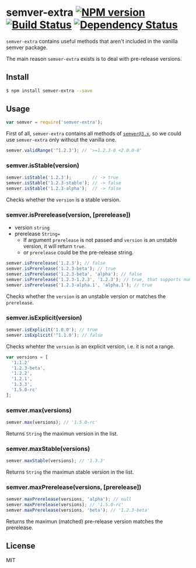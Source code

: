 # semver-extra [![NPM version](https://badge.fury.io/js/semver-extra.svg)](http://badge.fury.io/js/semver-extra) [![Build Status](https://travis-ci.org/kaelzhang/node-semver-extra.svg?branch=master)](https://travis-ci.org/kaelzhang/node-semver-extra) [![Dependency Status](https://gemnasium.com/kaelzhang/node-semver-extra.svg)](https://gemnasium.com/kaelzhang/node-semver-extra)

`semver-extra` contains useful methods that aren't included in the vanilla semver package.

The main reason `semver-extra` exists is to deal with pre-release versions.

## Install

```bash
$ npm install semver-extra --save
```

## Usage

```js
var semver = require('semver-extra');
```

First of all, `semver-extra` contains all methods of [`semver@3.x`](https://www.npmjs.org/package/semver), so we could use `semver-extra` only without the vanilla one.

```js
semver.validRange('^1.2.3'); // '>=1.2.3-0 <2.0.0-0'
```

### semver.isStable(version)

```js
semver.isStable('1.2.3');        // -> true
semver.isStable('1.2.3-stable'); // -> false
semver.isStable('1.2.3-alpha');  // -> false
```

Checks whether the `version` is a stable version.

### semver.isPrerelease(version, [prerelease])

- version `string`
- prerelease `String=` 
  - If argument `prerelease` is not passed and `version` is an unstable version, it will return `true`.
  - or `prerelease` could be the pre-release string.

```js
semver.isPrerelease('1.2.3'); // false
semver.isPrerelease('1.2.3-beta'); // true
semver.isPrerelease('1.2.3-beta', 'alpha'); // false
semver.isPrerelease('1.2.3-1.2.3', '1.2.3'); // true, that supports numeric prerelease versions
semver.isPrerelease('1.2.3-alpha.1', 'alpha.1'); // true
```

Checks whether the `version` is an unstable version or matches the `prerelease`.


### semver.isExplicit(version)

```js
semver.isExplicit('1.0.0'); // true
semver.isExplicit('^1.1.0'); // false
```

Checks whehter the `version` is an explicit version, i.e. it is not a range.


```js
var versions = [
  '1.1.2'
  '1.2.3-beta',
  '1.2.2',
  '1.2.1',
  '1.3.3',
  '1.5.0-rc'
];
```

### semver.max(versions)

```js
semver.max(versions); // '1.5.0-rc'
```

Returns `String` the maximun version in the list.


### semver.maxStable(versions)

```js
semver.maxStable(versions); // '1.3.3'
```

Returns `String` the maximun stable version in the list.

### semver.maxPrerelease(versions, [prerelease])

```js
semver.maxPrerelease(versions, 'alpha'); // null
semver.maxPrerelease(versions); // '1.5.0-rc'
semver.maxPrerelease(versions, 'beta'); // '1.2.3-beta'
```

Returns the maximun (matched) pre-release version matches the prerelease.


## License

MIT
